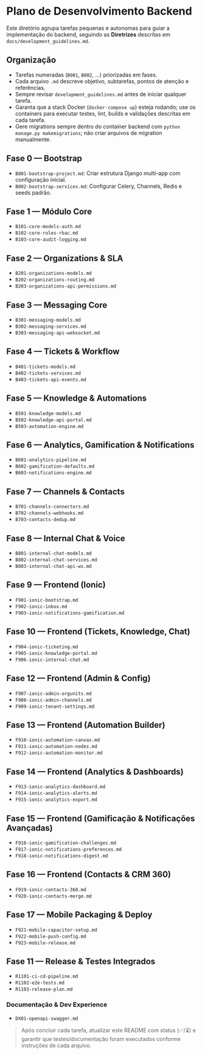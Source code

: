 # Plano de Desenvolvimento Backend

Este diretório agrupa tarefas pequenas e autonomas para guiar a implementação do backend, seguindo as **Diretrizes** descritas em `docs/development_guidelines.md`.

## Organização
- Tarefas numeradas (`B001`, `B002`, ...) priorizadas em fases.
- Cada arquivo `.md` descreve objetivo, subtarefas, pontos de atenção e referências.
- Sempre revisar `development_guidelines.md` antes de iniciar qualquer tarefa.
- Garanta que a stack Docker (`docker-compose up`) esteja rodando; use os containers para executar testes, lint, builds e validações descritas em cada tarefa.
- Gere migrations sempre dentro do container backend com `python manage.py makemigrations`; não criar arquivos de migration manualmente.

## Fase 0 — Bootstrap
- `B001-bootstrap-project.md`: Criar estrutura Django multi-app com configuração inicial.
- `B002-bootstrap-services.md`: Configurar Celery, Channels, Redis e seeds padrão.

## Fase 1 — Módulo Core
- `B101-core-models-auth.md`
- `B102-core-roles-rbac.md`
- `B103-core-audit-logging.md`

## Fase 2 — Organizations & SLA
- `B201-organizations-models.md`
- `B202-organizations-routing.md`
- `B203-organizations-api-permissions.md`

## Fase 3 — Messaging Core
- `B301-messaging-models.md`
- `B302-messaging-services.md`
- `B303-messaging-api-websocket.md`

## Fase 4 — Tickets & Workflow
- `B401-tickets-models.md`
- `B402-tickets-services.md`
- `B403-tickets-api-events.md`

## Fase 5 — Knowledge & Automations
- `B501-knowledge-models.md`
- `B502-knowledge-api-portal.md`
- `B503-automation-engine.md`

## Fase 6 — Analytics, Gamification & Notifications
- `B601-analytics-pipeline.md`
- `B602-gamification-defaults.md`
- `B603-notifications-engine.md`

## Fase 7 — Channels & Contacts
- `B701-channels-connectors.md`
- `B702-channels-webhooks.md`
- `B703-contacts-dedup.md`

## Fase 8 — Internal Chat & Voice
- `B801-internal-chat-models.md`
- `B802-internal-chat-services.md`
- `B803-internal-chat-api-ws.md`

## Fase 9 — Frontend (Ionic)
- `F901-ionic-bootstrap.md`
- `F902-ionic-inbox.md`
- `F903-ionic-notifications-gamification.md`

## Fase 10 — Frontend (Tickets, Knowledge, Chat)
- `F904-ionic-ticketing.md`
- `F905-ionic-knowledge-portal.md`
- `F906-ionic-internal-chat.md`

## Fase 12 — Frontend (Admin & Config)
- `F907-ionic-admin-orgunits.md`
- `F908-ionic-admin-channels.md`
- `F909-ionic-tenant-settings.md`

## Fase 13 — Frontend (Automation Builder)
- `F910-ionic-automation-canvas.md`
- `F911-ionic-automation-nodes.md`
- `F912-ionic-automation-monitor.md`

## Fase 14 — Frontend (Analytics & Dashboards)
- `F913-ionic-analytics-dashboard.md`
- `F914-ionic-analytics-alerts.md`
- `F915-ionic-analytics-export.md`

## Fase 15 — Frontend (Gamificação & Notificações Avançadas)
- `F916-ionic-gamification-challenges.md`
- `F917-ionic-notifications-preferences.md`
- `F918-ionic-notifications-digest.md`

## Fase 16 — Frontend (Contacts & CRM 360)
- `F919-ionic-contacts-360.md`
- `F920-ionic-contacts-merge.md`

## Fase 17 — Mobile Packaging & Deploy
- `F921-mobile-capacitor-setup.md`
- `F922-mobile-push-config.md`
- `F923-mobile-release.md`

## Fase 11 — Release & Testes Integrados
- `R1101-ci-cd-pipeline.md`
- `R1102-e2e-tests.md`
- `R1103-release-plan.md`

### Documentação & Dev Experience
- `DX01-openapi-swagger.md`

> Após concluir cada tarefa, atualizar este README com status (✅/⏳) e garantir que testes/documentação foram executados conforme instruções de cada arquivo.

